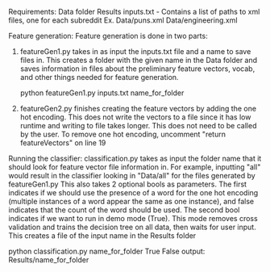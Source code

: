 Requirements:
Data folder
Results
inputs.txt - Contains a list of paths to xml files, one for each subreddit
	Ex. Data/puns.xml
		Data/engineering.xml

Feature generation:
Feature generation is done in two parts:
1. featureGen1.py takes in as input the inputs.txt file and a name to save files in.
	This creates a folder with the given name in the Data folder and saves information in files
	about the preliminary feature vectors, vocab, and other things needed for feature generation.

	python featureGen1.py inputs.txt name_for_folder

2. featureGen2.py finishes creating the feature vectors by adding the one hot encoding.
	This does not write the vectors to a file since it has low runtime and writing to file takes longer.
	This does not need to be called by the user.
	To remove one hot encoding, uncomment "return featureVectors" on line 19 

Running the classifier:
classification.py takes as input the folder name that it should look for feature vector file information in.
For example, inputting "all" would result in the classifier looking in "Data/all" for the files generated by featureGen1.py
This also takes 2 optional bools as parameters. The first indicates if we should use the presence of a word for
the one hot encoding (multiple instances of a word appear the same as one instance), and false indicates that 
the count of the word should be used.
The second bool indicates if we want to run in demo mode (True). This mode removes cross validation and trains the 
decision tree on all data, then waits for user input.
This creates a file of the input name in the Results folder

python classification.py name_for_folder True False
output: Results/name_for_folder

